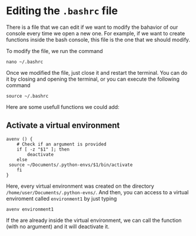 # Editing the `.bashrc` file
There is a file that we can edit if we want to modify the bahavior of our console every time we open a new one. For example, if we want to create functions inside the bash console, this file is the one that we should modify.

To modify the file, we run the command
```
nano ~/.bashrc
```

Once we modified the file, just close it and restart the terminal. You can do it by closing and opening the terminal, or you can execute the following command
```
source ~/.bashrc
```

Here are some usefull functions we could add:

Activate a virtual environment
-----------------------------
```
avenv () {
    # Check if an argument is provided
    if [ -z "$1" ]; then
        deactivate
    else
 source ~/Documents/.python-envs/$1/bin/activate
    fi
}

```
Here, every virtual environment was created on the directory `/home/user/Documents/.python-evns/`. And then, you can access to a virtual enviroment called `environment1` by just typing
```
avenv environment1
```

If the are already inside the virtual environment, we can call the function (with no argument) and it will deactivate it.
